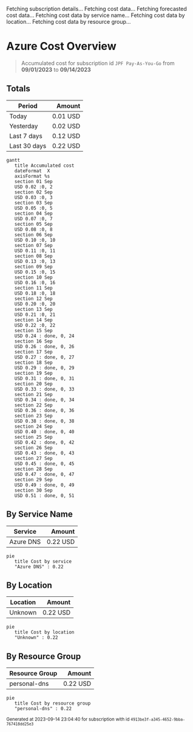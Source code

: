 Fetching subscription details...
Fetching cost data...
Fetching forecasted cost data...
Fetching cost data by service name...
Fetching cost data by location...
Fetching cost data by resource group...
# Azure Cost Overview

> Accumulated cost for subscription id `JPF Pay-As-You-Go` from **09/01/2023** to **09/14/2023**

## Totals

|Period|Amount|
|---|---:|
|Today|0.01 USD|
|Yesterday|0.02 USD|
|Last 7 days|0.12 USD|
|Last 30 days|0.22 USD|

```mermaid
gantt
   title Accumulated cost
   dateFormat  X
   axisFormat %s
   section 01 Sep
   USD 0.02 :0, 2
   section 02 Sep
   USD 0.03 :0, 3
   section 03 Sep
   USD 0.05 :0, 5
   section 04 Sep
   USD 0.07 :0, 7
   section 05 Sep
   USD 0.08 :0, 8
   section 06 Sep
   USD 0.10 :0, 10
   section 07 Sep
   USD 0.11 :0, 11
   section 08 Sep
   USD 0.13 :0, 13
   section 09 Sep
   USD 0.15 :0, 15
   section 10 Sep
   USD 0.16 :0, 16
   section 11 Sep
   USD 0.18 :0, 18
   section 12 Sep
   USD 0.20 :0, 20
   section 13 Sep
   USD 0.21 :0, 21
   section 14 Sep
   USD 0.22 :0, 22
   section 15 Sep
   USD 0.24 : done, 0, 24
   section 16 Sep
   USD 0.26 : done, 0, 26
   section 17 Sep
   USD 0.27 : done, 0, 27
   section 18 Sep
   USD 0.29 : done, 0, 29
   section 19 Sep
   USD 0.31 : done, 0, 31
   section 20 Sep
   USD 0.33 : done, 0, 33
   section 21 Sep
   USD 0.34 : done, 0, 34
   section 22 Sep
   USD 0.36 : done, 0, 36
   section 23 Sep
   USD 0.38 : done, 0, 38
   section 24 Sep
   USD 0.40 : done, 0, 40
   section 25 Sep
   USD 0.42 : done, 0, 42
   section 26 Sep
   USD 0.43 : done, 0, 43
   section 27 Sep
   USD 0.45 : done, 0, 45
   section 28 Sep
   USD 0.47 : done, 0, 47
   section 29 Sep
   USD 0.49 : done, 0, 49
   section 30 Sep
   USD 0.51 : done, 0, 51
```

## By Service Name

|Service|Amount|
|---|---:|
|Azure DNS|0.22 USD|

```mermaid
pie
   title Cost by service
   "Azure DNS" : 0.22
```

## By Location

|Location|Amount|
|---|---:|
|Unknown|0.22 USD|

```mermaid
pie
   title Cost by location
   "Unknown" : 0.22
```

## By Resource Group

|Resource Group|Amount|
|---|---:|
|personal-dns|0.22 USD|

```mermaid
pie
   title Cost by resource group
   "personal-dns" : 0.22
```

<sup>Generated at 2023-09-14 23:04:40 for subscription with id `4913be3f-a345-4652-9bba-767418dd25e3`</sup>
